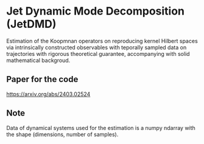# Jet Dynamic Mode Decomposition (JetDMD)

Estimation of the Koopmnan operators on reproducing kernel Hilbert spaces via intrinsically constructed observables with teporally sampled data on trajectories with rigorous theoretical guarantee, accompanying with solid mathematical backgroud.

## Paper for the code
https://arxiv.org/abs/2403.02524

## Note
Data of dynamical systems used for the estimation is a numpy ndarray with the shape (dimensions, number of samples).
